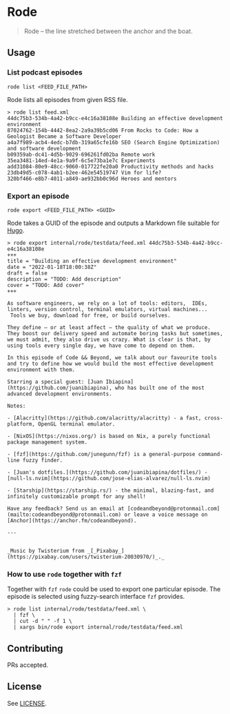 # Rode

> Rode – the line stretched between the anchor and the boat.

## Usage

### List podcast episodes

```
rode list <FEED_FILE_PATH>
```

Rode lists all episodes from given RSS file.

```ShellSession
> rode list feed.xml
44dc75b3-534b-4a42-b9cc-e4c16a38108e Building an effective development environment
87024762-154b-4442-8ea2-2a9a39b5cd06 From Rocks to Code: How a Geologist Became a Software Developer
a4a7f989-acb4-4edc-b7db-319a65cfe16b SEO (Search Engine Optimization) and software development
b09359ab-dc41-4d5b-9029-696261fd02ba Remote work
35ea3481-14ed-4e1a-9a9f-6c5e73ba1e7c Experiments
add31084-80e9-48cc-9060-017722fe20a0 Productivity methods and hacks
23db49d5-c078-4ab1-b2ee-462e54519747 Vim for life?
320bf466-e8b7-4011-a849-ae932bb0c96d Heroes and mentors
```

### Export an episode

```
rode export <FEED_FILE_PATH> <GUID>
```

Rode takes a GUID of the episode and outputs a Markdown file suitable for [Hugo](https://gohugo.io/).

```ShellSession
> rode export internal/rode/testdata/feed.xml 44dc75b3-534b-4a42-b9cc-e4c16a38108e
+++
title = "Building an effective development environment"
date = "2022-01-18T18:00:38Z"
draft = false
description = "TODO: Add description"
cover = "TODO: Add cover"
+++

As software engineers, we rely on a lot of tools: editors,  IDEs, linters, version control, terminal emulators, virtual machines...  Tools we buy, download for free, or build ourselves.

They define – or at least affect – the quality of what we produce. They boost our delivery speed and automate boring tasks but sometimes, we must admit, they also drive us crazy. What is clear is that, by using tools every single day, we have come to depend on them.

In this episode of Code && Beyond, we talk about our favourite tools and try to define how we would build the most effective development environment with them.

Starring a special guest: [Juan Ibiapina](https://github.com/juanibiapina), who has built one of the most advanced development environments.

Notes:

- [Alacritty](https://github.com/alacritty/alacritty) - a fast, cross-platform, OpenGL terminal emulator. 

- [NixOS](https://nixos.org/) is based on Nix, a purely functional package management system. 

- [fzf](https://github.com/junegunn/fzf) is a general-purpose command-line fuzzy finder. 

- [Juan's dotfiles.](https://github.com/juanibiapina/dotfiles/) - [null-ls.nvim](https://github.com/jose-elias-alvarez/null-ls.nvim)

- [Starship](https://starship.rs/) - the minimal, blazing-fast, and infinitely customizable prompt for any shell! 

Have any feedback? Send us an email at [codeandbeyond@protonmail.com](mailto:codeandbeyond@protonmail.com) or leave a voice message on [Anchor](https://anchor.fm/codeandbeyond).

---


_Music by Twisterium from _[_Pixabay_](https://pixabay.com/users/twisterium-20030970/)_._
```

### How to use `rode` together with `fzf`

Together with `fzf` `rode` could be used to export one particular episode. The episode is selected using fuzzy-search interface `fzf` provides.

```ShellSession
> rode list internal/rode/testdata/feed.xml \
  | fzf \
  | cut -d " " -f 1 \
  | xargs bin/rode export internal/rode/testdata/feed.xml
```

## Contributing

PRs accepted.

## License

See [LICENSE](LICENSE).
